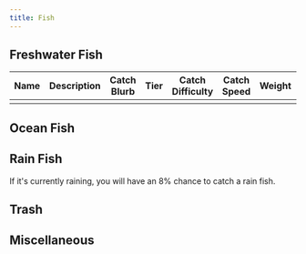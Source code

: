 ```yaml
---
title: Fish
---
```


## Freshwater Fish

| Name | Description | Catch Blurb | Tier | Catch Difficulty | Catch Speed | Weight | Size | Sell Value | XP Gain |
|------|-------------|-------------|------|------------------|-------------|--------|------|------------|---------|
|      |             |             |      |                  |             |        |      |            |         |

## Ocean Fish

## Rain Fish

If it's currently raining, you will have an 8% chance to catch a rain fish.

## Trash

## Miscellaneous

